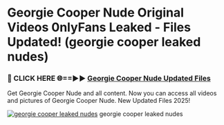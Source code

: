 # Georgie Cooper Nude Original Videos 0nlyFans Leaked - Files Updated! (georgie cooper leaked nudes)

<h3>🔴 CLICK HERE 🌐==►► <a href="https://tinyurl.com/2p9ay9w9" rel="nofollow">Georgie Cooper Nude Updated Files</a></h3>

Get Georgie Cooper Nude and all content. Now you can access all videos and pictures of Georgie Cooper Nude. New Updated Files 2025!

[![georgie cooper leaked nudes](https://i.imgur.com/KQgVmj3.gif)](https://tinyurl.com/2p9ay9w9)
georgie cooper leaked nudes